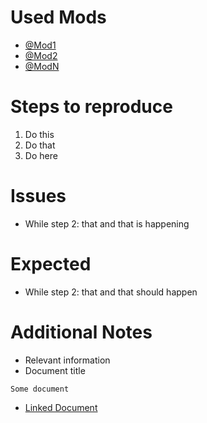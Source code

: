 Used Mods
=========
* [@Mod1](downloadpagemod1.com)
* [@Mod2](downloadpagemod2.com)
* [@ModN](downloadpagemoN.com)

Steps to reproduce
==================
1. Do this
2. Do that
3. Do here

Issues
======
* While step 2: that and that is happening

Expected
========
* While step 2: that and that should happen

Additional Notes
================
* Relevant information
* Document title
```
Some document
```
* [Linked Document](http://LinkToDoc)